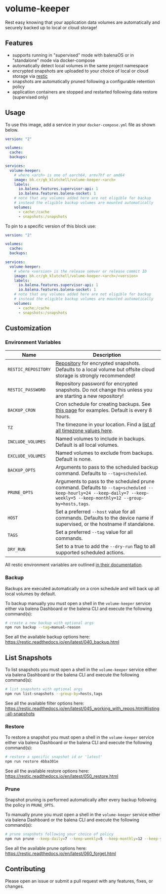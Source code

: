 # volume-keeper

Rest easy knowing that your application data volumes are automatically and securely backed up to local or cloud storage!

## Features

- supports running in "supervised" mode with balenaOS or in "standalone" mode via docker-compose
- automatically detect local volumes in the same project namespace
- encrypted snapshots are uploaded to your choice of local or cloud storage via [restic](https://restic.net/)
- snapshots are automatically pruned following a configurable retention policy
- application containers are stopped and restarted following data restore (supervised only)

## Usage

To use this image, add a service in your `docker-compose.yml` file as shown below.

```yml
version: "2"

volumes:
  cache:
  backups:

services:
  volume-keeper:
    # where <arch> is one of aarch64, armv7hf or amd64
    image: bh.cr/gh_klutchell/volume-keeper-<arch>
    labels:
      io.balena.features.supervisor-api: 1
      io.balena.features.balena-socket: 1
    # note that any volumes added here are not eligible for backup
    # instead the eligible backup volumes are mounted automatically
    volumes:
      - cache:/cache
      - snapshots:/snapshots
```

To pin to a specific version of this block use:

```yml
version: "2"

volumes:
  cache:
  backups:

services:
  volume-keeper:
    # where <version> is the release semver or release commit ID
    image: bh.cr/gh_klutchell/volume-keeper-<arch>/<version>
    labels:
      io.balena.features.supervisor-api: 1
      io.balena.features.balena-socket: 1
    # note that any volumes added here are not eligible for backup
    # instead the eligible backup volumes are mounted automatically
    volumes:
      - cache:/cache
      - snapshots:/snapshots
```

## Customization

### Environment Variables

| Name                | Description                                                                                                                                                                                |
| ------------------- | ------------------------------------------------------------------------------------------------------------------------------------------------------------------------------------------ |
| `RESTIC_REPOSITORY` | [Repository](https://restic.readthedocs.io/en/latest/030_preparing_a_new_repo.html) for encrypted snapshots. Defaults to a local volume but offsite cloud storage is strongly recommended! |
| `RESTIC_PASSWORD`   | Repository password for encrypted snapshots. Do not change this unless you are starting a new repository!                                                                                  |
| `BACKUP_CRON`       | Cron schedule for creating backups. See [this page](https://crontab.guru/examples.html) for examples. Default is every 8 hours.                                                            |
| `TZ`                | The timezone in your location. Find a [list of all timezone values here](https://en.wikipedia.org/wiki/List_of_tz_database_time_zones).                                                    |
| `INCLUDE_VOLUMES`   | Named volumes to include in backups. Default is all local volumes.                                                                                                                         |
| `EXCLUDE_VOLUMES`   | Named volumes to exclude from backups. Default is none.                                                                                                                                    |
| `BACKUP_OPTS`       | Arguments to pass to the scheduled backup command. Defaults to `--tag=scheduled`.                                                                                                          |
| `PRUNE_OPTS`        | Arguments to pass to the scheduled prune command. Defaults to `--tag=scheduled --keep-hourly=24 --keep-daily=7 --keep-weekly=5 --keep-monthly=12 --group-by=hosts,tags`.                   |
| `HOST`              | Set a preferred `--host` value for all commands. Defaults to the device name if supervised, or the hostname if standalone.                                                                 |
| `TAGS`              | Set a preferred `--tag` value for all commands.                                                                                                                                            |
| `DRY_RUN`           | Set to a true to add the `--dry-run` flag to all supported scheduled actions.                                                                                                              |

All restic environment variables are outlined [in their documentation](https://restic.readthedocs.io/en/latest/040_backup.html#environment-variables).

### Backup

Backups are executed automatically on a cron schedule and will back up all local volumes by default.

To backup manually you must open a shell in the `volume-keeper` service either via balena Dashboard or the balena CLI
and execute the following command(s):

```bash
# create a new backup with optional args
npm run backup --tag=manual-reason
```

See all the available backup options here: <https://restic.readthedocs.io/en/latest/040_backup.html>

## List Snapshots

To list snapshots you must open a shell in the `volume-keeper` service either via balena Dashboard or the balena CLI
and execute the following command(s):

```bash
# list snapshots with optional args
npm run list-snapshots --group-by=hosts,tags
```

See all the available filter options here: <https://restic.readthedocs.io/en/latest/045_working_with_repos.html#listing-all-snapshots>

### Restore

To restore a snapshot you must open a shell in the `volume-keeper` service either via balena Dashboard or the balena CLI
and execute the following command(s):

```bash
# restore a specific snapshot id or 'latest'
npm run restore 4bba301e
```

See all the available restore options here: <https://restic.readthedocs.io/en/latest/050_restore.html>

### Prune

Snapshot pruning is performed automatically after every backup following the policy in `PRUNE_OPTS`.

To manually prune you must open a shell in the `volume-keeper` service either via balena Dashboard or the balena CLI
and execute the following command(s):

```bash
# prune snapshots following your choice of policy
npm run prune --keep-daily=7 --keep-weekly=5 --keep-monthly=12 --keep-yearly=75 --dry-run
```

See all the available prune options here: <https://restic.readthedocs.io/en/latest/060_forget.html>

## Contributing

Please open an issue or submit a pull request with any features, fixes, or changes.
